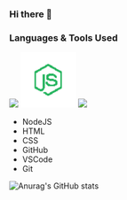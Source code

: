 ### Hi there 👋

<!--
**A-Finan/A-Finan** is a ✨ _special_ ✨ repository because its `README.md` (this file) appears on your GitHub profile.

Here are some ideas to get you started:

- 🔭 I’m currently working on ...
- 🌱 I’m currently learning ...
- 👯 I’m looking to collaborate on ...
- 🤔 I’m looking for help with ...
- 💬 Ask me about ...
- 📫 How to reach me: ...
- 😄 Pronouns: ...
- ⚡ Fun fact: ...
-->

### Languages & Tools Used

<p float="left">
  <img src="(https://github.com/A-Finan/A-Finan/blob/main/Github%20Images/Python.png) ![NodeJS](https://github.com/A-Finan/A-Finan/blob/main/Github%20Images/NodeJS.png" width="100" />
  <img src="https://github.com/A-Finan/A-Finan/blob/main/Github%20Images/NodeJS.png" width="100" /> 
  <img src="/img3.png" width="100" />
</p>

- NodeJS
- HTML
- CSS
- GitHub
- VSCode
- Git

![Anurag's GitHub stats](https://github-readme-stats.vercel.app/api?username=A-Finan&count_private=true&show_icons=true&hide_border=true&theme=dracula)

